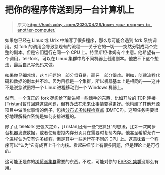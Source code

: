 # 把你的程序传送到另一台计算机上

> 原文:[https://hack aday . com/2020/04/28/beam-your-program-to-another-computer/](https://hackaday.com/2020/04/28/beam-your-program-to-another-computer/)

如果您已经在 Linux 或 Unix 中编写了很多程序，那么您可能会遇到 fork 系统调用。对 fork 的调用会导致您现有的流程——关于它的一切——突然分裂成两个完整的副本。但是它们运行在同一个 CPU 上。特里斯坦·休姆有个主意。他希望有一个调用，telefork，可以在 Linux 集群中的不同机器上创建副本。他放不下这个想法，最后[自己写代码](https://thume.ca/2020/04/18/telefork-forking-a-process-onto-a-different-computer/)来做。

如果你仔细想想，这个问题的一部分很容易，而另一部分很难。例如，创建流程代码和数据的副本并不难。因为目标是一个集群，所以机器基本上是相同的——这并不是说您试图将一个 Linux 进程移动到一个 Windows 机器上。

然而，一个真正的 fork 确实给了新进程一些棘手的东西，比如开放的 TCP 连接。[Tristan]暂时回避这些问题，但有办法在未来让事情变得更好。他构建了其他开源项目中做类似事情的例子，包括[分布式多线程检查点](http://dmtcp.sourceforge.net/) (DMTCP)。这项任务需要很好地理解操作系统是如何安排进程的。

除了让 telefork 更强大之外，[Tristan]还有一些“更疯狂”的想法，比如一次向多台机器发送数据，或者使用虚拟内存分页只在需要时复制内存。他甚至希望允许一个进程认为它有许多线程，但是其中一些运行在不同的 CPU 上。这意味着一个程序可以“认为”它有成百上千个内核。看起来细节上有很多问题，但是理论上是可行的。

这可能正是你的[树莓派集群](https://hackaday.com/2020/04/24/raspberry-pi-cluster-shows-you-the-ropes/)需要的东西。不过，可能对你的 [ESP32 集群](https://hackaday.com/2018/01/14/imagine-a-cluster-of-esp32s/)没那么有用。